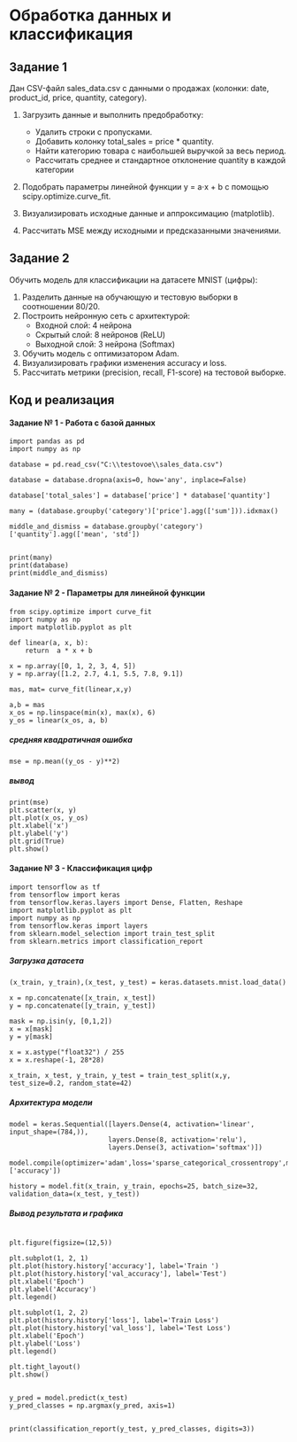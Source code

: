 # Обработка данных и классификация

## **Задание 1**  

Дан CSV-файл sales_data.csv с данными о продажах (колонки: date, product_id, price, quantity, category).
1. Загрузить данные и выполнить предобработку:
	- Удалить строки с пропусками.
	- Добавить колонку total_sales = price * quantity.
	- Найти категорию товара с наибольшей выручкой за весь период.
    - Рассчитать среднее и стандартное отклонение quantity в каждой категории

2.	Подобрать параметры линейной функции y = a⋅x + b с помощью scipy.optimize.curve_fit.
3.	Визуализировать исходные данные и аппроксимацию (matplotlib).
4.	Рассчитать MSE между исходными и предсказанными значениями.

## **Задание 2**

Обучить модель для классификации на датасете MNIST (цифры):  

1. Разделить данные на обучающую и тестовую выборки в соотношении 80/20.  
2. Построить нейронную сеть с архитектурой:  
   - Входной слой: 4 нейрона  
   - Скрытый слой: 8 нейронов (ReLU)  
   - Выходной слой: 3 нейрона (Softmax)  
3. Обучить модель с оптимизатором Adam.  
4. Визуализировать графики изменения accuracy и loss.  
5. Рассчитать метрики (precision, recall, F1-score) на тестовой выборке.

## **Код и реализация**  

#### Задание № 1 - Работа с базой данных
```
import pandas as pd
import numpy as np

database = pd.read_csv("C:\\testovoe\\sales_data.csv")

database = database.dropna(axis=0, how='any', inplace=False)

database['total_sales'] = database['price'] * database['quantity']

many = (database.groupby('category')['price'].agg(['sum'])).idxmax()

middle_and_dismiss = database.groupby('category')['quantity'].agg(['mean', 'std'])


print(many)
print(database)
print(middle_and_dismiss)

```
#### Задание № 2 - Параметры для линейной функции
```
from scipy.optimize import curve_fit
import numpy as np
import matplotlib.pyplot as plt

def linear(a, x, b):
    return  a * x + b

x = np.array([0, 1, 2, 3, 4, 5])  
y = np.array([1.2, 2.7, 4.1, 5.5, 7.8, 9.1])  

mas, mat= curve_fit(linear,x,y)

a,b = mas
x_os = np.linspace(min(x), max(x), 6) 
y_os = linear(x_os, a, b)
```
##### средняя квадратичная ошибка
```
mse = np.mean((y_os - y)**2)
```
##### вывод
```
print(mse)
plt.scatter(x, y) 
plt.plot(x_os, y_os)
plt.xlabel('x')
plt.ylabel('y')
plt.grid(True)
plt.show()
```
#### Задание № 3 - Классификация цифр
```
import tensorflow as tf
from tensorflow import keras
from tensorflow.keras.layers import Dense, Flatten, Reshape
import matplotlib.pyplot as plt
import numpy as np
from tensorflow.keras import layers
from sklearn.model_selection import train_test_split
from sklearn.metrics import classification_report
```
##### Загрузка датасета
```
(x_train, y_train),(x_test, y_test) = keras.datasets.mnist.load_data()
```

```
x = np.concatenate([x_train, x_test])
y = np.concatenate([y_train, y_test])

mask = np.isin(y, [0,1,2])
x = x[mask]
y = y[mask]

x = x.astype("float32") / 255
x = x.reshape(-1, 28*28)

x_train, x_test, y_train, y_test = train_test_split(x,y, test_size=0.2, random_state=42)
```
##### Архитектура модели
```
model = keras.Sequential([layers.Dense(4, activation='linear', input_shape=(784,)),
                         layers.Dense(8, activation='relu'),
                         layers.Dense(3, activation='softmax')])

model.compile(optimizer='adam',loss='sparse_categorical_crossentropy',metrics=['accuracy'])

history = model.fit(x_train, y_train, epochs=25, batch_size=32, validation_data=(x_test, y_test))
```
##### Вывод результата и графика
```

plt.figure(figsize=(12,5))

plt.subplot(1, 2, 1)
plt.plot(history.history['accuracy'], label='Train ')
plt.plot(history.history['val_accuracy'], label='Test')
plt.xlabel('Epoch')
plt.ylabel('Accuracy')
plt.legend()

plt.subplot(1, 2, 2)
plt.plot(history.history['loss'], label='Train Loss')
plt.plot(history.history['val_loss'], label='Test Loss')
plt.xlabel('Epoch')
plt.ylabel('Loss')
plt.legend()

plt.tight_layout()
plt.show()


y_pred = model.predict(x_test)
y_pred_classes = np.argmax(y_pred, axis=1)


print(classification_report(y_test, y_pred_classes, digits=3))
```


